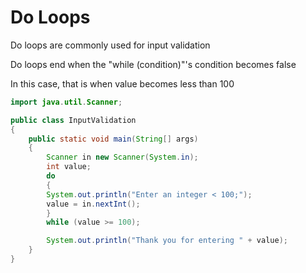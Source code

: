 # Do Loops

Do loops are commonly used for input validation

Do loops end when the "while (condition)"'s condition becomes false

In this case, that is when value becomes less than 100

```java
import java.util.Scanner;

public class InputValidation
{
    public static void main(String[] args)
    {
        Scanner in new Scanner(System.in);
        int value;
        do
        {
        System.out.println("Enter an integer < 100;");
        value = in.nextInt();
        }
        while (value >= 100);

        System.out.println("Thank you for entering " + value);
    }
}
```
